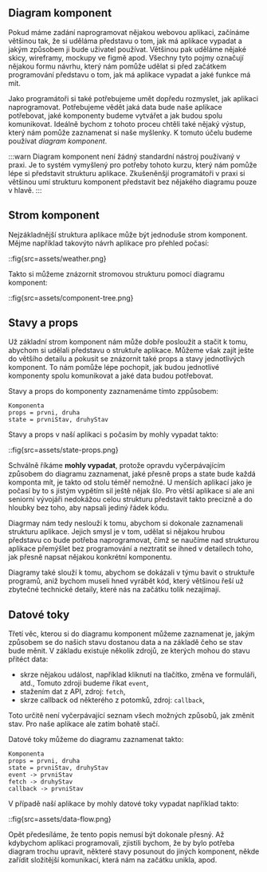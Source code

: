 ## Diagram komponent

Pokud máme zadání naprogramovat nějakou webovou aplikaci, začínáme většinou tak, že si uděláma představu o tom, jak má aplikace vypadat a jakým způsobem ji bude uživatel používat. Většinou pak uděláme nějaké skicy, wireframy, mockupy ve figmě apod. Všechny tyto pojmy označují nějakou formu návrhu, který nám pomůže udělat si před začátkem programování představu o tom, jak má aplikace vypadat a jaké funkce má mít.

Jako programátoři si také potřebujeme umět dopředu rozmyslet, jak aplikaci naprogramovat.
Potřebujeme vědět jaká data bude naše aplikace potřebovat, jaké komponenty budeme vytvářet a jak budou spolu komunikovat. Ideálně bychom z tohoto proceu chtěli také nějaký výstup, který nám pomůže zaznamenat si naše myšlenky. K tomuto účelu budeme používat _diagram komponent_.

:::warn
Diagram komponent není žádný standardní nástroj používaný v praxi. Je to systém vymyšlený pro potřeby tohoto kurzu, který nám pomůže lépe si představit strukturu aplikace. Zkušeněnšjí programátoři v praxi si většinou umí strukturu komponent představit bez nějakého diagramu pouze v hlavě.
:::

## Strom komponent

Nejzákladnější struktura aplikace může být jednoduše strom komponent. Mějme například takovýto návrh aplikace pro přehled počasí:

::fig{src=assets/weather.png}

Takto si můžeme znázornit stromovou strukturu pomocí diagramu komponent:

::fig{src=assets/component-tree.png}

## Stavy a props

Už základní strom komponent nám může dobře posloužit a stačit k tomu, abychom si udělali představu o struktuře aplikace. Můžeme však zajít ješte do většího detailu a pokusit se znázornit také props a stavy jednotlivých komponent. To nám pomůže lépe pochopit, jak budou jednotlivé komponenty spolu komunikovat a jaké data budou potřebovat.

Stavy a props do komponenty zaznamenáme tímto zppůsobem:

```
Komponenta
props = prvni, druha
state = prvniStav, druhyStav
```

Stavy a props v naší aplikaci s počasím by mohly vypadat takto:

::fig{src=assets/state-props.png}

Schválně říkáme **mohly vypadat**, protože opravdu vyčerpávajícím způsobem do diagramu zaznamenat, jaké přesně props a state bude každá komponta mít, je takto od stolu téměř nemožné. U menších aplikací jako je počasí by to s jistým vypětím sil ještě nějak šlo. Pro větší aplikace si ale ani seniorní vývojáři nedokážou celou strukturu představit takto precizně a do hloubky bez toho, aby napsali jediný řádek kódu.

Diagrmay nám tedy neslouží k tomu, abychom si dokonale zaznamenali strukturu aplikace. Jejich smysl je v tom, udělat si nějakou hrubou představu co bude potřeba naprogramovat, čímž se naučíme nad strukturou aplikace přemýšlet bez programování a neztratit se ihned v detailech toho, jak přesně napsat nějakou konkrétní komponentu.

Diagramy také slouží k tomu, abychom se dokázali v týmu bavit o struktuře programů, aniž bychom museli hned vyrábět kód, který většinou řeší už zbytečné technické detaily, které nás na začátku tolik nezajímají.

## Datové toky

Třetí věc, kterou si do diagramu komponent můžeme zaznamenat je, jakým způsobem se do našich stavu dostanou data a na základě čeho se stav bude měnit. V základu existuje několik zdrojů, ze kterých mohou do stavu přitéct data:

- skrze nějakou událost, například kliknutí na tlačítko, změna ve formuláři, atd., Tomuto zdroji budeme říkat `event`,
- stažením dat z API, zdroj: `fetch`,
- skrze callback od některého z potomků, zdroj: `callback`,

Toto určitě není vyčerpávající seznam všech možných způsobů, jak změnit stav. Pro naše aplikace ale zatím bohatě stačí.

Datové toky můžeme do diagramu zaznamenat takto:

```
Komponenta
props = prvni, druha
state = prvniStav, druhyStav
event -> prvniStav
fetch -> druhyStav
callback -> prvniStav
```

V případě naší aplikace by mohly datové toky vypadat například takto:

::fig{src=assets/data-flow.png}

Opět předesíláme, že tento popis nemusí být dokonale přesný. Až kdybychom aplikaci programovali, zjistili bychom, že by bylo potřeba diagram trochu upravit, některé stavy posunout do jiných komponent, někde zařídit složitější komunikací, která nám na začátku unikla, apod.

